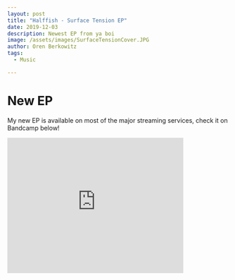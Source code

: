 ```yaml
---
layout: post
title: "Halffish - Surface Tension EP"
date: 2019-12-03
description: Newest EP from ya boi
image: /assets/images/SurfaceTensionCover.JPG
author: Oren Berkowitz
tags: 
  - Music

---
```


# New EP

My new EP is available on most of the major streaming services, check it on Bandcamp below!

<iframe style="border: 0; width: 400px; height: 307px;" src="https://bandcamp.com/EmbeddedPlayer/album=3827027341/size=large/bgcol=ffffff/linkcol=0687f5/artwork=small/transparent=true/" seamless><a href="http://halffish.bandcamp.com/album/surface-tension">Surface Tension by Halffish</a></iframe>